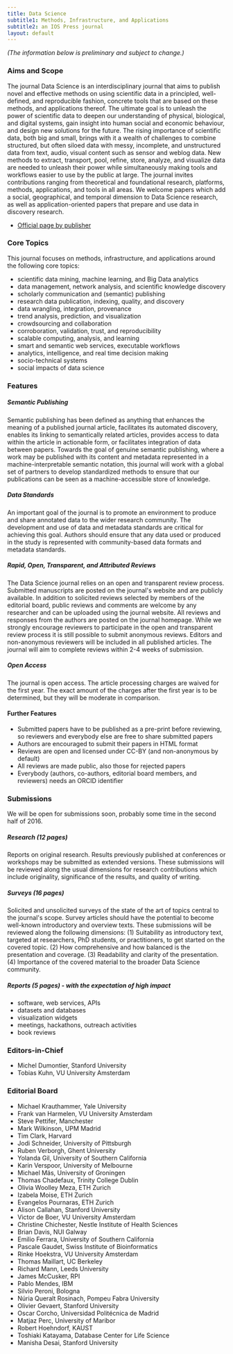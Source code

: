 ```yaml
---
title: Data Science
subtitle1: Methods, Infrastructure, and Applications
subtitle2: an IOS Press journal
layout: default
---
```


_(The information below is preliminary and subject to change.)_

### Aims and Scope

The journal Data Science is an interdisciplinary journal that aims to publish novel and effective methods on using scientific data in a principled, well-defined, and reproducible fashion, concrete tools that are based on these methods, and applications thereof. The ultimate goal is to unleash the power of scientific data to deepen our understanding of physical, biological, and digital systems, gain insight into human social and economic behaviour, and design new solutions for the future. The rising importance of scientific data, both big and small, brings with it a wealth of challenges to combine structured, but often siloed data with messy, incomplete, and unstructured data from text, audio, visual content such as sensor and weblog data. New methods to extract, transport, pool, refine, store, analyze, and visualize data are needed to unleash their power while simultaneously making tools and workflows easier to use by the public at large. The journal invites contributions ranging from theoretical and foundational research, platforms, methods, applications, and tools in all areas. We welcome papers which add a social, geographical, and temporal dimension to Data Science research, as well as application-oriented papers that prepare and use data in discovery research.

- [Official page by publisher](http://www.iospress.nl/journal/data-science/)


### Core Topics

This journal focuses on methods, infrastructure, and applications around the following core topics:

- scientific data mining, machine learning, and Big Data analytics
- data management, network analysis, and scientific knowledge discovery
- scholarly communication and (semantic) publishing
- research data publication, indexing, quality, and discovery
- data wrangling, integration, provenance
- trend analysis, prediction, and visualization
- crowdsourcing and collaboration
- corroboration, validation, trust, and reproducibility
- scalable computing, analysis, and learning
- smart and semantic web services, executable workflows
- analytics, intelligence, and real time decision making
- socio-technical systems
- social impacts of data science


### Features

##### Semantic Publishing
Semantic publishing has been defined as anything that enhances the meaning of a published journal article, facilitates its automated discovery, enables its linking to semantically related articles, provides access to data within the article in actionable form, or facilitates integration of data between papers. Towards the goal of genuine semantic publishing, where a work may be published with its content and metadata represented in a machine-interpretable semantic notation, this journal will work with a global set of partners to develop standardized methods to ensure that our publications can be seen as a machine-accessible store of knowledge.

##### Data Standards
An important goal of the journal is to promote an environment to produce and share annotated data to the wider research community. The development and use of data and metadata standards are critical for achieving this goal. Authors should ensure that any data used or produced in the study is represented with community-based data formats and metadata standards. 

##### Rapid, Open, Transparent, and Attributed Reviews
The Data Science journal relies on an open and transparent review process. Submitted manuscripts are posted on the journal's website and are publicly available. In addition to solicited reviews selected by members of the editorial board, public reviews and comments are welcome by any researcher and can be uploaded using the journal website. All reviews and responses from the authors are posted on the journal homepage. While we strongly encourage reviewers to participate in the open and transparent review process it is still possible to submit anonymous reviews. Editors and non-anonymous reviewers will be included in all published articles. The journal will aim to complete reviews within 2-4 weeks of submission.

##### Open Access
The journal is open access. The article processing charges are waived for the first year. The exact amount of the charges after the first year is to be determined, but they will be moderate in comparison.

#### Further Features
- Submitted papers have to be published as a pre-print before reviewing, so reviewers and everybody else are free to share submitted papers
- Authors are encouraged to submit their papers in HTML format
- Reviews are open and licensed under CC-BY (and non-anonymous by default)
- All reviews are made public, also those for rejected papers
- Everybody (authors, co-authors, editorial board members, and reviewers) needs an ORCID identifier


### Submissions

We will be open for submissions soon, probably some time in the second half of 2016.

##### Research (12 pages)
Reports on original research. Results previously published at conferences or workshops may be submitted as extended versions. These submissions will be reviewed along the usual dimensions for research contributions which include originality, significance of the results, and quality of writing.

##### Surveys (16 pages)
Solicited and unsolicited surveys of the state of the art of topics central to the journal's scope. Survey articles should have the potential to become well-known introductory and overview texts. These submissions will be reviewed along the following dimensions: (1) Suitability as introductory text, targeted at researchers, PhD students, or practitioners, to get started on the covered topic. (2) How comprehensive and how balanced is the presentation and coverage. (3) Readability and clarity of the presentation. (4) Importance of the covered material to the broader Data Science community.

##### Reports (5 pages) - with the expectation of high impact
- software, web services, APIs
- datasets and databases
- visualization widgets
- meetings, hackathons, outreach activities
- book reviews


### Editors-in-Chief

- Michel Dumontier, Stanford University
- Tobias Kuhn, VU University Amsterdam


### Editorial Board

- Michael Krauthammer, Yale University
- Frank van Harmelen, VU University Amsterdam
- Steve Pettifer, Manchester
- Mark Wilkinson, UPM Madrid
- Tim Clark, Harvard
- Jodi Schneider, University of Pittsburgh
- Ruben Verborgh, Ghent University
- Yolanda Gil, University of Southern California
- Karin Verspoor, University of Melbourne
- Michael Mäs, University of Groningen
- Thomas Chadefaux, Trinity College Dublin
- Olivia Woolley Meza, ETH Zurich
- Izabela Moise, ETH Zurich
- Evangelos Pournaras, ETH Zurich
- Alison Callahan, Stanford University
- Victor de Boer, VU University Amsterdam
- Christine Chichester, Nestle Institute of Health Sciences
- Brian Davis, NUI Galway
- Emilio Ferrara, University of Southern California
- Pascale Gaudet, Swiss Institute of Bioinformatics
- Rinke Hoekstra, VU University Amsterdam
- Thomas Maillart, UC Berkeley
- Richard Mann, Leeds University
- James McCusker, RPI
- Pablo Mendes, IBM
- Silvio Peroni, Bologna
- Núria Queralt Rosinach, Pompeu Fabra University
- Olivier Gevaert, Stanford University
- Oscar Corcho, Universidad Politécnica de Madrid
- Matjaz Perc, University of Maribor
- Robert Hoehndorf, KAUST
- Toshiaki Katayama, Database Center for Life Science
- Manisha Desai, Stanford University

